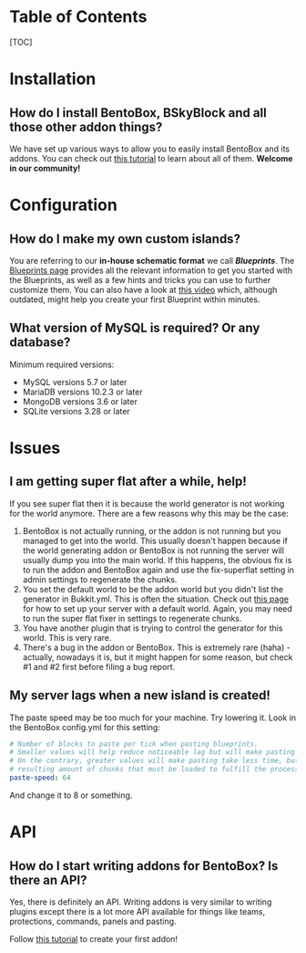 # Table of Contents

[TOC]

# Installation

## How do I install BentoBox, BSkyBlock and all those other addon things?

We have set up various ways to allow you to easily install BentoBox and its addons.
You can check out [this tutorial](BentoBox/Install-Bentobox.md) to learn about all of them.
**Welcome in our community!**

# Configuration

## How do I make my own custom islands?

You are referring to our **in-house schematic format** we call **_Blueprints_**.
The [Blueprints page](BentoBox/Blueprints.md) provides all the relevant information to get you started with the Blueprints, as well as a few hints and tricks you can use to further customize them.
You can also have a look at [this video](https://youtu.be/4gvaG89uxAs) which, although outdated, might help you create your first Blueprint within minutes.

## What version of MySQL is required? Or any database?

Minimum required versions:

* MySQL versions 5.7 or later
* MariaDB versions 10.2.3 or later
* MongoDB versions 3.6 or later
* SQLite versions 3.28 or later

# Issues

## I am getting super flat after a while, help!

If you see super flat then it is because the world generator is not working for the world anymore. There are a few reasons why this may be the case:

1. BentoBox is not actually running, or the addon is not running but you managed to get into the world. This usually doesn't happen because if the world generating addon or BentoBox is not running the server will usually dump you into the main world. If this happens, the obvious fix is to run the addon and BentoBox again and use the fix-superflat setting in admin settings to regenerate the chunks.
2. You set the default world to be the addon world but you didn't list the generator in Bukkit.yml. This is often the situation. Check out [this page](/BentoBox/wiki/Set-a-BentoBox-world-as-the-server-default-world) for how to set up your server with a default world. Again, you may need to run the super flat fixer in settings to regenerate chunks.
3. You have another plugin that is trying to control the generator for this world. This is very rare.
4. There's a bug in the addon or BentoBox. This is extremely rare (haha) - actually, nowadays it is, but it might happen for some reason, but check #1 and #2 first before filing a bug report. 

## My server lags when a new island is created!
The paste speed may be too much for your machine. Try lowering it. Look in the BentoBox config.yml for this setting:
```yaml
# Number of blocks to paste per tick when pasting blueprints.
# Smaller values will help reduce noticeable lag but will make pasting take slightly longer.
# On the contrary, greater values will make pasting take less time, but this benefit is quickly severely impacted by the
# resulting amount of chunks that must be loaded to fulfill the process, which often causes the server to hang out.
paste-speed: 64
```
And change it to 8 or something.

# API

## How do I start writing addons for BentoBox? Is there an API?

Yes, there is definitely an API.
Writing addons is very similar to writing plugins except there is a lot more API available for things like teams, protections, commands, panels and pasting.

Follow [this tutorial](Tutorials/api/addons/Create-an-addon.md) to create your first addon!